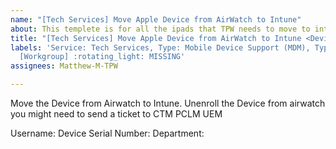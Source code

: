 ```yaml
---
name: "[Tech Services] Move Apple Device from AirWatch to Intune"
about: This templete is for all the ipads that TPW needs to move to intune
title: "[Tech Services] Move Apple Device from AirWatch to Intune <Device Name><Division> "
labels: 'Service: Tech Services, Type: Mobile Device Support (MDM), Type: Operations,
  [Workgroup] :rotating_light: MISSING'
assignees: Matthew-M-TPW

---
```


Move the Device from Airwatch to Intune.
Unenroll the Device from airwatch you might need to send a ticket to CTM PCLM UEM

Username:
Device Serial Number:
Department:
